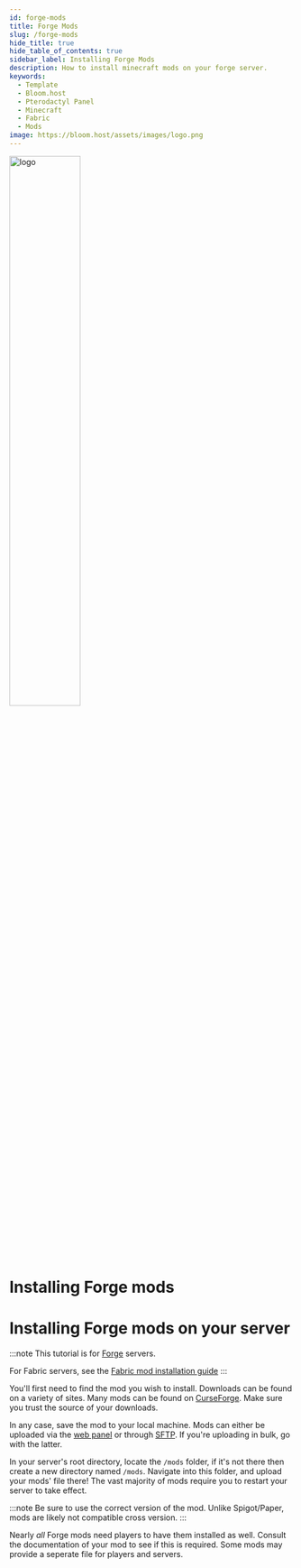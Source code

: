 ```yaml
---
id: forge-mods
title: Forge Mods
slug: /forge-mods
hide_title: true
hide_table_of_contents: true
sidebar_label: Installing Forge Mods
description: How to install minecraft mods on your forge server.
keywords:
  - Template
  - Bloom.host
  - Pterodactyl Panel
  - Minecraft
  - Fabric
  - Mods
image: https://bloom.host/assets/images/logo.png
---
```


<div class="text--center">
<img src="https://bloom.host/logo-white.svg" alt="logo" height="50%" width="50%"/>
<h1>Installing Forge mods</h1>
</div>

# Installing Forge mods on your server
:::note
This tutorial is for [Forge](https://forums.minecraftforge.net/) servers.

For Fabric servers, see the [Fabric mod installation guide](fabric-mods)
:::

You'll first need to find the mod you wish to install. Downloads can be found on a variety of sites. Many mods can be found on [CurseForge](https://www.curseforge.com/minecraft/mc-mods). Make sure you trust the source of your downloads.

In any case, save the mod to your local machine. Mods can either be uploaded via the [web panel](https://mc.bloom.host) or through [SFTP](/sftp). If you're uploading in bulk, go with the latter.

In your server's root directory, locate the `/mods` folder, if it's not there then create a new directory named `/mods`. Navigate into this folder, and upload your mods' file there! The vast majority of mods require you to restart your server to take effect.

:::note
Be sure to use the correct version of the mod. Unlike Spigot/Paper, mods are likely not compatible cross version.
:::

Nearly _all_ Forge mods need players to have them installed as well. Consult the documentation of your mod to see if this is required. Some mods may provide a seperate file for players and servers.

